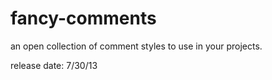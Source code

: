 fancy-comments
==============

an open collection of comment styles to use in your projects.

release date: 7/30/13
